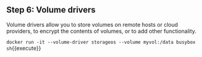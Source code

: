 ## Step 6: Volume drivers

Volume drivers allow you to store volumes on remote hosts or cloud providers, to encrypt the contents of volumes, or to add other functionality.

`docker run -it --volume-driver storageos --volume myvol:/data busybox sh`{{execute}}
